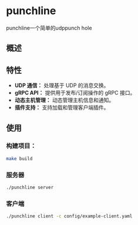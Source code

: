 # punchline
punchline一个简单的udppunch hole

## 概述

## 特性
- **UDP 通信：** 处理基于 UDP 的消息交换。
- **gRPC API：** 提供用于发布/订阅操作的 gRPC 接口。
- **动态主机管理：** 动态管理主机信息和通知。
- **插件支持：** 支持加载和管理客户端插件。

## 使用

### 构建项目：

```sh
make build
```

### 服务器

```sh
./punchline server
```

### 客户端

```sh
./punchline client -c config/example-client.yaml
```